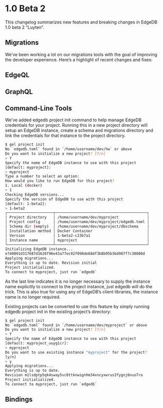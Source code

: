 # 1.0 Beta 2

This changelog summarizes new features and breaking changes in EdgeDB 1.0 beta 2 “Luyten”.

## Migrations

We’ve been working a lot on our migrations tools with the goal of improving the developer experience. Here’s a highlight of recent changes and fixes:

## EdgeQL

## GraphQL

## Command-Line Tools

We’ve added edgedb project init command to help manage EdgeDB credentials for your project. Running this in a new project directory will setup an EdgeDB instance, create a schema and migrations directory and link the credentials for that instance to the project directory.

```bash
$ gel project init
No `edgedb.toml` found in `/home/username/dev/hw` or above
Do you want to initialize a new project? [Y/n]
> Y
Specify the name of EdgeDB instance to use with this project
[default: myproject]:
> myproject
Type a number to select an option:
How would you like to run EdgeDB for this project?
1. Local (docker)
> 1
Checking EdgeDB versions...
Specify the version of EdgeDB to use with this project
[default: 1-beta2]:
> 1-beta2
┌─────────────────────┬──────────────────────────────────────────┐
│ Project directory   │ /home/username/dev/myproject             │
│ Project config      │ /home/username/dev/myproject/edgedb.toml │
│ Schema dir (empty)  │ /home/username/dev/myproject/dbschema    │
│ Installation method │ Docker Container                         │
│ Version             │ 1-beta2-c23b7a1                          │
│ Instance name       │ myproject                                │
└─────────────────────┴──────────────────────────────────────────┘
Initializing EdgeDB instance...
e740091d317687d1628f96e43a77ec02f098de68df3b8b95b3bd987f7c30080d
Applying migrations...
Everything is up to date. Revision initial
Project initialialized.
To connect to myproject, just run `edgedb`
```

As the last line indicates it is no longer necessary to supply the instance name explicitly to connect to the project instance, just edgedb will do the trick. This is also true for using any of EdgeDB’s client libraries, the instance name is no longer required.

Existing projects can be converted to use this feature by simply running edgedb project init in the existing project’s directory:

```bash
$ gel project init
No `edgedb.toml` found in `/home/username/dev/myproject` or above
Do you want to initialize a new project? [Y/n]
> Y
Specify the name of EdgeDB instance to use with this project
[default: myproject_uuyg1cr]:
> myproject
Do you want to use existing instance "myproject" for the project?
[y/n]
> y
Applying migrations...
Everything is up to date.
Revision m1lsdptp5qk4sway5vc6ttknwignhm34xncyxwrus2fygnj6nuo7ra
Project initialialized.
To connect to myproject, just run `edgedb`
```

## Bindings

